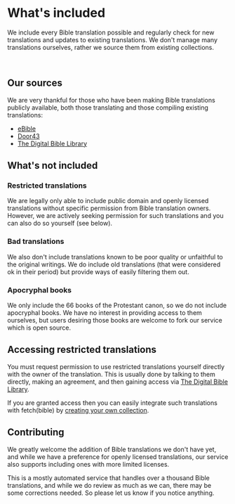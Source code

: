 
# What's included
We include every Bible translation possible and regularly check for new translations and updates to existing translations. We don't manage many translations ourselves, rather we source them from existing collections.

<p>
    <VPButton href='/content/languages/' text="Languages" theme='alt'></VPButton>
    &nbsp;
    <VPButton href='/content/bibles/' text="Bibles" theme='alt'></VPButton>
</p>

## Our sources
We are very thankful for those who have been making Bible translations publicly available, both those translating and those compiling existing translations:

 * [eBible](https://ebible.org/Scriptures/)
 * [Door43](https://door43.org/)
 * [The Digital Bible Library](https://thedigitalbiblelibrary.org/)

## What's not included

### Restricted translations
We are legally only able to include public domain and openly licensed translations without specific permission from Bible translation owners. However, we are actively seeking permission for such translations and you can also do so yourself (see below).

### Bad translations
We also don't include translations known to be poor quality or unfaithful to the original writings. We do include old translations (that were considered ok in their period) but provide ways of easily filtering them out.

### Apocryphal books
We only include the 66 books of the Protestant canon, so we do not include apocryphal books. We have no interest in providing access to them ourselves, but users desiring those books are welcome to fork our service which is open source.


## Accessing restricted translations
You must request permission to use restricted translations yourself directly with the owner of the translation. This is usually done by talking to them directly, making an agreement, and then gaining access via [The Digital Bible Library](https://thedigitalbiblelibrary.org/).

If you are granted access then you can easily integrate such translations with fetch(bible) by [creating your own collection](/access/collections/).


## Contributing
We greatly welcome the addition of Bible translations we don't have yet, and while we have a preference for openly licensed translations, our service also supports including ones with more limited licenses.

This is a mostly automated service that handles over a thousand Bible translations, and while we do review as much as we can, there may be some corrections needed. So please let us know if you notice anything.

<p><VPButton href='https://gracious.tech/support/' text="Contact us" theme='alt'></VPButton></p>
